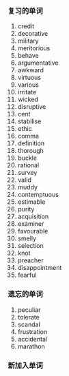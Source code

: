 ### 复习的单词

1. credit
2. decorative
3. military
4. meritorious
5. behave
6. argumentative
7. awkward
8. virtuous
9. various
10. irritate
11. wicked
12. disruptive
13. cent
14. stabilise
15. ethic
16. comma
17. definition
18. thorough
19. buckle
20. rational
21. survey
22. valid
23. muddy
24. contemptuous
25. estimable
26. purity
27. acquisition
28. examiner
29. favourable
30. smelly
31. selection
32. knot
33. preacher
34. disappointment
35. fearful





### 遗忘的单词

1. peculiar
2. tolerate
3. scandal
4. frustration
5. accidental
6. marathon



### 新加入单词